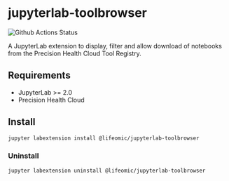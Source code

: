 # jupyterlab-toolbrowser

![Github Actions Status](https://github.com/lifeomic/jupyterlab-toolbrowser/workflows/Build/badge.svg)

A JupyterLab extension to display, filter and allow download of notebooks from the Precision Health Cloud Tool Registry.

## Requirements

* JupyterLab >= 2.0
* Precision Health Cloud

## Install

```bash
jupyter labextension install @lifeomic/jupyterlab-toolbrowser
```
### Uninstall

```bash
jupyter labextension uninstall @lifeomic/jupyterlab-toolbrowser
```

